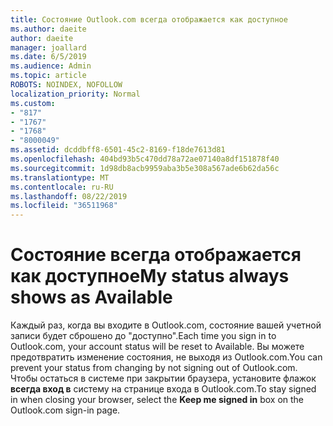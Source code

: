 ```yaml
---
title: Состояние Outlook.com всегда отображается как доступное
ms.author: daeite
author: daeite
manager: joallard
ms.date: 6/5/2019
ms.audience: Admin
ms.topic: article
ROBOTS: NOINDEX, NOFOLLOW
localization_priority: Normal
ms.custom:
- "817"
- "1767"
- "1768"
- "8000049"
ms.assetid: dcddbff8-6501-45c2-8169-f18de7613d81
ms.openlocfilehash: 404bd93b5c470dd78a72ae07140a8df151878f40
ms.sourcegitcommit: 1d98db8acb9959aba3b5e308a567ade6b62da56c
ms.translationtype: MT
ms.contentlocale: ru-RU
ms.lasthandoff: 08/22/2019
ms.locfileid: "36511968"
---
```

# <a name="my-status-always-shows-as-available"></a><span data-ttu-id="5f616-102">Состояние всегда отображается как доступное</span><span class="sxs-lookup"><span data-stu-id="5f616-102">My status always shows as Available</span></span>

<span data-ttu-id="5f616-103">Каждый раз, когда вы входите в Outlook.com, состояние вашей учетной записи будет сброшено до "доступно".</span><span class="sxs-lookup"><span data-stu-id="5f616-103">Each time you sign in to Outlook.com, your account status will be reset to Available.</span></span> <span data-ttu-id="5f616-104">Вы можете предотвратить изменение состояния, не выходя из Outlook.com.</span><span class="sxs-lookup"><span data-stu-id="5f616-104">You can prevent your status from changing by not signing out of Outlook.com.</span></span> <span data-ttu-id="5f616-105">Чтобы остаться в системе при закрытии браузера, установите флажок **всегда вход в** систему на странице входа в Outlook.com.</span><span class="sxs-lookup"><span data-stu-id="5f616-105">To stay signed in when closing your browser, select the **Keep me signed in** box on the Outlook.com sign-in page.</span></span>
